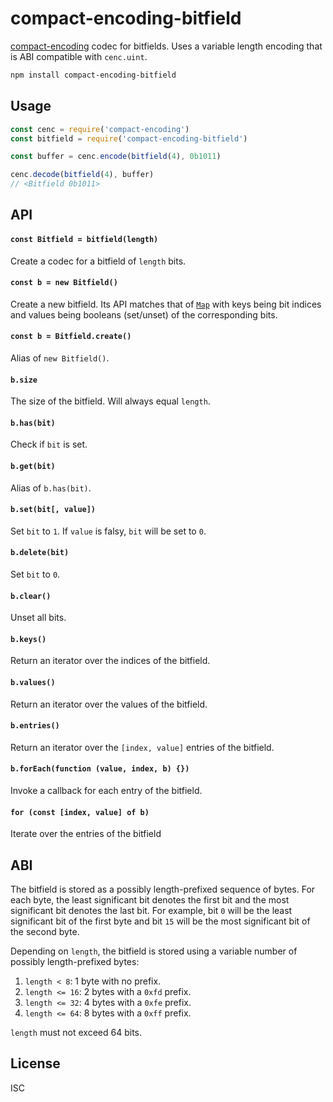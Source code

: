 # compact-encoding-bitfield

[compact-encoding](https://github.com/compact-encoding/compact-encoding) codec for bitfields. Uses a variable length encoding that is ABI compatible with `cenc.uint`.

```sh
npm install compact-encoding-bitfield
```

## Usage

```js
const cenc = require('compact-encoding')
const bitfield = require('compact-encoding-bitfield')

const buffer = cenc.encode(bitfield(4), 0b1011)

cenc.decode(bitfield(4), buffer)
// <Bitfield 0b1011>
```

## API

#### `const Bitfield = bitfield(length)`

Create a codec for a bitfield of `length` bits.

#### `const b = new Bitfield()`

Create a new bitfield. Its API matches that of [`Map`](https://developer.mozilla.org/en-US/docs/Web/JavaScript/Reference/Global_Objects/Map) with keys being bit indices and values being booleans (set/unset) of the corresponding bits.

#### `const b = Bitfield.create()`

Alias of `new Bitfield()`.

#### `b.size`

The size of the bitfield. Will always equal `length`.

#### `b.has(bit)`

Check if `bit` is set.

#### `b.get(bit)`

Alias of `b.has(bit)`.

#### `b.set(bit[, value])`

Set `bit` to `1`. If `value` is falsy, `bit` will be set to `0`.

#### `b.delete(bit)`

Set `bit` to `0`.

#### `b.clear()`

Unset all bits.

#### `b.keys()`

Return an iterator over the indices of the bitfield.

#### `b.values()`

Return an iterator over the values of the bitfield.

#### `b.entries()`

Return an iterator over the `[index, value]` entries of the bitfield.

#### `b.forEach(function (value, index, b) {})`

Invoke a callback for each entry of the bitfield.

#### `for (const [index, value] of b)`

Iterate over the entries of the bitfield

## ABI

The bitfield is stored as a possibly length-prefixed sequence of bytes. For each byte, the least significant bit denotes the first bit and the most significant bit denotes the last bit. For example, bit `0` will be the least significant bit of the first byte and bit `15` will be the most significant bit of the second byte.

Depending on `length`, the bitfield is stored using a variable number of possibly length-prefixed bytes:

1. `length < 8`: 1 byte with no prefix.
2. `length <= 16`: 2 bytes with a `0xfd` prefix.
3. `length <= 32`: 4 bytes with a `0xfe` prefix.
4. `length <= 64`: 8 bytes with a `0xff` prefix.

`length` must not exceed 64 bits.

## License

ISC
